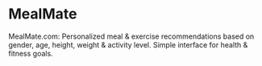 # MealMate
MealMate.com: Personalized meal &amp; exercise recommendations based on gender, age, height, weight &amp; activity level. Simple interface for health &amp; fitness goals.
